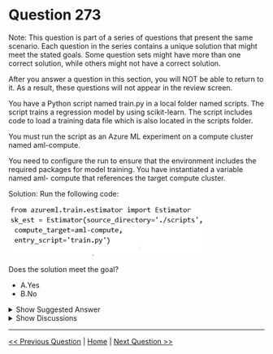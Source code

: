 # Question 273

Note: This question is part of a series of questions that present the same scenario. Each question in the series contains a unique solution that might meet the stated goals. Some question sets might have more than one correct solution, while others might not have a correct solution.

After you answer a question in this section, you will NOT be able to return to it. As a result, these questions will not appear in the review screen.

You have a Python script named train.py in a local folder named scripts. The script trains a regression model by using scikit-learn. The script includes code to load a training data file which is also located in the scripts folder.

You must run the script as an Azure ML experiment on a compute cluster named aml-compute.

You need to configure the run to ensure that the environment includes the required packages for model training. You have instantiated a variable named aml- compute that references the target compute cluster.

Solution: Run the following code:

![Question Image](../images/q273_q_0029500001.png)

Does the solution meet the goal?

- A.Yes
- B.No

<details>
  <summary>Show Suggested Answer</summary>

<strong>B</strong><br>

<p>There is a missing line: conda_packages=[&#x27;scikit-learn&#x27;], which is needed.</p>
<p>Correct example:</p>
<p>sk_est = Estimator(source_directory=&#x27;./my-sklearn-proj&#x27;,</p>
<p>script_params=script_params,</p>
<p>compute_target=compute_target,</p>
<p>entry_script=&#x27;train.py&#x27;,</p>
<p>conda_packages=[&#x27;scikit-learn&#x27;])</p>
<p>Note:</p>
<p>The Estimator class represents a generic estimator to train data using any supplied framework.</p>
<p>This class is designed for use with machine learning frameworks that do not already have an Azure Machine Learning pre-configured estimator. Pre-configured estimators exist for Chainer, PyTorch, TensorFlow, and SKLearn.</p>
<p>Example:</p>
<p>from azureml.train.estimator import Estimator</p>
<p>script_params = {</p>
<p># to mount files referenced by mnist dataset</p>
<p>&#x27;--data-folder&#x27;: ds.as_named_input(&#x27;mnist&#x27;).as_mount(),</p>
<p>&#x27;--regularization&#x27;: 0.8</p>
<p>}</p>
<p>Reference:</p>
<p>https://docs.microsoft.com/en-us/python/api/azureml-train-core/azureml.train.estimator.estimator</p>

</details>

<details>
  <summary>Show Discussions</summary>

<blockquote><p><strong>walman</strong> <code>(Sat 27 Aug 2022 06:30)</code> - <em>Upvotes: 6</em></p><p>should this be NO because it &quot;need to configure the run to ensure that the environment includes the required packages for model training&quot;?</p></blockquote>
<blockquote><p><strong>evangelist</strong> <code>(Sun 08 Dec 2024 07:24)</code> - <em>Upvotes: 1</em></p><p>correct code:
from azureml.train.estimator import Estimator
from azureml.core import Environment

env = Environment.from_conda_specification(name=&#x27;myenv&#x27;, file_path=&#x27;path_to_conda_dependencies.yml&#x27;)

sk_est = Estimator(source_directory=&#x27;./scripts&#x27;,
compute_target=aml-compute,
entry_script=&#x27;train.py&#x27;,
environment_definition=env)</p></blockquote>

<blockquote><p><strong>prashantjoge</strong> <code>(Sat 27 Nov 2021 23:19)</code> - <em>Upvotes: 2</em></p><p>deprecated, oos</p></blockquote>
<blockquote><p><strong>levm39</strong> <code>(Wed 08 Dec 2021 13:16)</code> - <em>Upvotes: 1</em></p><p>why is it deprecated?</p></blockquote>
<blockquote><p><strong>Minghon</strong> <code>(Wed 29 Dec 2021 17:14)</code> - <em>Upvotes: 5</em></p><p>He may mean the Estimator class is deprecated..., Please apply ScriptRunConfig class instead according to the official document.</p></blockquote>

</details>

---

[<< Previous Question](question_272.md) | [Home](/index.md) | [Next Question >>](question_274.md)

